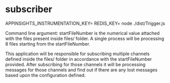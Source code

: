 # subscriber
APPINSIGHTS_INSTRUMENTATION_KEY=<AppInsightKey> REDIS_KEY=<RedisPWD>  node ./dist/Trigger.js <startFileNumber> 
  
  Command line argument:
  startFileNumber is the numerical value attached with the files present inside files/ folder. A single process will be processing 8 files starting from the startFileNumber.

  This application will be responsible for subscribing multiple channels defined inside the files/ folder in accordance with the startFileNumber provided. After subscribing for those channels it will be processing messages for those channels and find out if there are any lost messages based upon the configuration defined.

